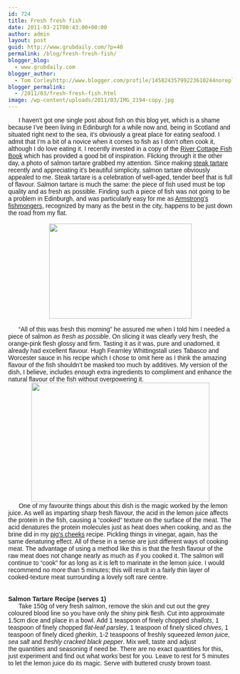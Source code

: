 ```yaml
---
id: 724
title: Fresh fresh fish
date: 2011-03-21T00:43:00+00:00
author: admin
layout: post
guid: http://www.grubdaily.com/?p=40
permalink: /blog/fresh-fresh-fish/
blogger_blog:
  - www.grubdaily.com
blogger_author:
  - Tom Corleyhttp://www.blogger.com/profile/14582435799223610244noreply@blogger.com
blogger_permalink:
  - /2011/03/fresh-fresh-fish.html
image: /wp-content/uploads/2011/03/IMG_2194-copy.jpg
---
```

<div style="text-align: left;" dir="ltr">
  <div class="separator" style="clear: both; text-align: left;">
    <span class="Apple-style-span" style="font-family: Verdana, sans-serif;">      I haven&#8217;t got one single post about fish on this blog yet, which is a shame because I&#8217;ve been living in Edinburgh for a while now and, being in Scotland and situated right next to the sea, it&#8217;s obviously a great place for eating seafood. I admit that I&#8217;m a bit of a novice when it comes to fish as I don&#8217;t often cook it, although I do love eating it. I recently invested in a copy of the <a href="http://www.amazon.co.uk/gp/product/0747588694/ref=as_li_qf_sp_asin_tl?ie=UTF8&tag=thegrubgrot-21&linkCode=as2&camp=1634&creative=6738&creativeASIN=0747588694">River Cottage Fish Book</a> which has provided a good bit of inspiration. Flicking through it the other day, a photo of salmon tartare grabbed my attention. Since making <a href="http://www.grubdaily.com/2011/03/steak-tartare.html">steak tartare</a> recently and appreciating it&#8217;s beautiful simplicity, salmon tartare obviously appealed to me. Steak tartare is a celebration of well-aged, tender beef that is full of flavour. Salmon tartare is much the same: the piece of fish used must be top quality and as fresh as possible. Finding such a piece of fish was not going to be a problem in Edinburgh, and was particularly easy for me as <a href="http://www.armstrongsofstockbridge.co.uk/">Armstrong&#8217;s fishmongers</a>, recognized by many as the best in the city, happens to be just down the road from my flat. </span>
  </div>
  
  <div class="separator" style="clear: both; text-align: left;">
    <span class="Apple-style-span" style="font-family: Verdana, sans-serif;"><br /> </span>
  </div>
  
  <div style="text-align: center;">
    <span class="Apple-style-span" style="font-family: Verdana, sans-serif;"><span class="Apple-style-span" style="font-family: 'Times New Roman';"><a style="margin-left: 1em; margin-right: 1em;" href="https://lh3.googleusercontent.com/-6Bud0yCKP-A/TYQAP3-7shI/AAAAAAAAALg/sM38SeAj7Dg/s1600/IMG_2190+copy.jpg"><img src="https://lh3.googleusercontent.com/-6Bud0yCKP-A/TYQAP3-7shI/AAAAAAAAALg/sM38SeAj7Dg/s320/IMG_2190+copy.jpg" alt="" width="320" height="213" border="0" /></a></span></span>
  </div>
  
  <div style="text-align: center;">
    <span class="Apple-style-span" style="font-family: Verdana, sans-serif;"><br /> </span>
  </div>
  
  <div style="text-align: left;">
    <span class="Apple-style-span" style="font-family: Verdana, sans-serif;">      &#8220;All of this was fresh this morning&#8221; he assured me when I told him I needed a piece of salmon <em>as fresh as possible</em>. On slicing it was clearly very fresh, the orange-pink flesh glossy and firm. Tasting it as it was, pure and unadorned, it already had excellent flavour. Hugh Fearnley Whittingstall uses Tabasco and Worcester sauce in his recipe which I chose to omit here as I think the amazing flavour of the fish shouldn&#8217;t be masked too much by additives. My version of the dish, I believe, includes enough extra ingredients to compliment and enhance the natural flavour of the fish without overpowering it.</span>
  </div>
  
  <div class="separator" style="clear: both; text-align: center;">
  </div>
  
  <div class="separator" style="clear: both; text-align: center;">
    <a style="margin-left: 1em; margin-right: 1em;" href="http://2.bp.blogspot.com/-Jt-IC7iZFSI/TYQAFsN1gzI/AAAAAAAAALY/ZzLWcfphKSo/s1600/IMG_2194%2Bcopy.jpg"><img src="http://www.grubdaily.com/wp-content/uploads/image-import/-Jt-IC7iZFSI/TYQAFsN1gzI/AAAAAAAAALY/ZzLWcfphKSo/s400/IMG_2194%2Bcopy.jpg" alt="" width="400" height="267" border="0" /></a>
  </div>
  
  <div style="text-align: center;">
  </div>
  
  <div style="text-align: left;">
          <span class="Apple-style-span" style="font-family: Verdana, sans-serif;">One of my favourite things about this dish is the magic worked by the lemon juice. As well as imparting sharp fresh flavour, the acid in the lemon juice affects the protein in the fish, causing a &#8220;cooked&#8221; texture on the surface of the meat. The acid denatures the protein molecules just as heat does when cooking, and as the brine did in my <a href="http://www.grubdaily.com/2010/11/ale-braised-pigs-cheeks.html">pig&#8217;s cheeks</a> recipe. Pickling things in vinegar, again, has the same denaturing effect. All of these in a sense are just different ways of cooking meat. The advantage of using a method like this is that the fresh flavour of the raw meat does not change nearly as much as if you cooked it. The salmon will continue to &#8220;cook&#8221; for as long as it is left to marinate in the lemon juice. I would recommend no more than 5 minutes; this will result in a fairly thin layer of cooked-texture meat surrounding a lovely soft rare centre.</span><br /> <span class="Apple-style-span" style="font-family: Verdana, sans-serif;"><br /> </span><br /> <span class="Apple-style-span" style="font-family: Verdana, sans-serif;"><strong>Salmon Tartare Recipe (serves 1)</strong></span><br /> <span class="Apple-style-span" style="font-family: Verdana, sans-serif;"><strong>      </strong>Take 150g of very fresh <em>salmon</em>, remove the skin and cut out the grey coloured blood line so you have only the shiny pink flesh. Cut into approximate 1.5cm dice and place in a bowl. Add 1 teaspoon of finely chopped <em>shallots</em>, 1 teaspoon of finely chopped <em>flat-leaf parsley</em>, 1 teaspoon of finely sliced <em>chives</em>, 1 teaspoon of finely diced <em>gherkin</em>, 1-2 teaspoons of freshly squeezed <em>lemon juice</em>, <em>sea salt</em> and <em>freshly cracked black pepper</em>. Mix well, taste and adjust the quantities and seasoning if need be. There are no exact quantities for this, just experiment and find out what works best for you. Leave to rest for 5 minutes to let the lemon juice do its magic. Serve with buttered crusty brown toast.</span>
  </div>
</div>